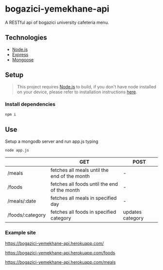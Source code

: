 # bogazici-yemekhane-api
A RESTful api of bogazici university cafeteria menu.

## Technologies

- [Node.js](https://nodejs.org/en/)
- [Express](https://expressjs.com/)
- [Mongoose](https://mongoosejs.com)

## Setup

> This project requires [Node.js](https://nodejs.org/en/) to build, if you don't have node installed on your device, please refer to installation instructions [here](https://nodejs.org/en/download/).

### Install dependencies

```bash
npm i
```

## Use

Setup a mongodb server and run app.js typing

```bash
node app.js
```

|                  | GET                                          | POST             |
| ---------------- | -------------------------------------------- | ---------------- |
| /meals           | fetches all meals until the end of the month | -                |
| /foods           | fetches all foods until the end of the month | -                |
| /meals/:date     | fetches all meals in specified day           | -                |
| /foods/:category | fetches all foods in specified category      | updates category |

### Example site

https://bogazici-yemekhane-api.herokuapp.com/

https://bogazici-yemekhane-api.herokuapp.com/foods

https://bogazici-yemekhane-api.herokuapp.com/meals
